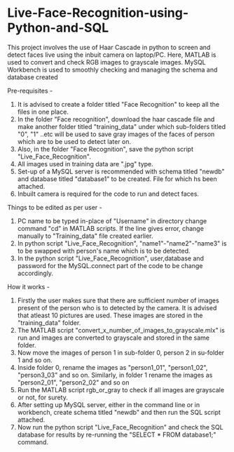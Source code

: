 # Live-Face-Recognition-using-Python-and-SQL

This project involves the use of Haar Cascade in python to screen and detect faces live using the inbuit camera on laptop/PC.
Here, MATLAB is used to convert and check RGB images to grayscale images.
MySQL Workbench is used to smoothly checking and managing the schema and database created

Pre-requisites -
1) It is advised to create a folder titled "Face Recognition" to keep all the files in one place.
2) In the folder "Face recognition", download the haar cascade file and make another folder titled "training_data" under which sub-folders titled "0", "1" ..etc will be used to save gray images of the faces of person which are to be used to detect later on.
3) Also, in the folder "Face Recognition", save the python script "Live_Face_Recognition".
4) All images used in training data are ".jpg" type.
5) Set-up of a MySQL server is recommended with schema titled "newdb" and database titled "database1" to be created. File for which hs been attached.
6) Inbuilt camera is required for the code to run and detect faces.

Things to be edited as per user -
1) PC name to be typed in-place of "Username" in directory change command "cd" in MATLAB scripts. If the line gives error, change manually to "Training_data" file created earlier.
2) In python script "Live_Face_Recognition", "name1"-"name2"-"name3" is to be swapped with person's name which is to be detected.
3) In the python script "Live_Face_Recognition", user,database and password for the MySQL.connect part of the code to be change accordingly.

How it works - 
1) Firstly the user makes sure that there are sufficient number of images present of the person who is to detected by the camera. It is advised that atleast 10 pictures are used. These images are stored in the "training_data" folder.
2) The MATLAB script "convert_x_number_of_images_to_grayscale.mlx" is run and images are converted to grayscale and stored in the same folder.
3) Now move the images of person 1 in sub-folder 0, person 2 in su-folder 1 and so on.
4) Inside folder 0, rename the images as "person1_01", "person1_02", "person3_03" and so on. Similarly, in folder 1 rename the images as "person2_01", "person2_02" and so on
5) Run the MATLAB script rgb_or_gray to check if all images are grayscale or not, for surety.
6) After setting up MySQL server, either in the command line or in workbench, create schema titled "newdb" and then run the SQL script attached.
7) Now run the python script "Live_Face_Recognition" and check the SQL database for results by re-running the "SELECT * FROM database1;" command.
